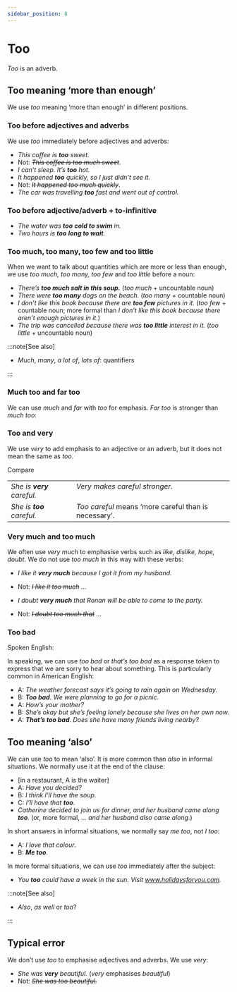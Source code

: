 ```yaml
---
sidebar_position: 8
---
```


# Too

*Too* is an adverb.

## Too meaning ‘more than enough’

We use *too* meaning ‘more than enough’ in different positions.

### Too before adjectives and adverbs

We use *too* immediately before adjectives and adverbs:

- *This coffee is **too** sweet.*
- Not: *~~This coffee is too much sweet~~*.
- *I can’t sleep. It’s **too** hot.*
- *It happened **too** quickly, so I just didn’t see it.*
- Not: *~~It happened too much quickly~~*.
- *The car was travelling **too** fast and went out of control.*

### Too before adjective/adverb + to\-infinitive

- *The water was **too*** ***cold to swim** in.*
- *Two hours is **too*** ***long to wait**.*

### Too much, too many, too few and too little

When we want to talk about quantities which are more or less than enough, we use *too much, too many, too few* and *too little* before a noun:

- *There’s* ***too much salt in this soup.*** (*too much* + uncountable noun)
- *There were **too many** dogs on the beach.* (*too many* + countable noun)
- *I don’t like this book because there are **too few** pictures in it.* (*too few* + countable noun; more formal than *I don’t like this book because there aren’t enough pictures in it*.)
- *The trip was cancelled because there was **too little** interest in it.* (*too little* + uncountable noun)

:::note[See also]

- *Much*, *many*, *a lot of*, *lots of*: quantifiers

:::

### Much too and far too

We can use *much* and *far* with *too* for emphasis. *Far too* is stronger than *much too*:

### Too and very

We use *very* to add emphasis to an adjective or an adverb, but it does not mean the same as *too*.

Compare

<table><tbody><tr valign="top"><td><i>She is </i><b><i>very</i></b><i> careful.</i></td><td><i>Very makes careful stronger.</i></td></tr><tr valign="top"><td><i>She is </i><b><i>too</i></b><i> careful.</i></td><td><i>Too careful</i> means ‘more careful than is necessary’.</td></tr></tbody></table>

### Very much and too much

We often use *very much* to emphasise verbs such as *like, dislike, hope, doubt*. We do not use *too much* in this way with these verbs:

- *I like it **very much** because I got it from my husband.*
- Not: *~~I like it too much~~* …

- *I doubt **very much** that Ronan will be able to come to the party.*
- Not: *~~I doubt too much that~~* …

### Too bad

Spoken English:

In speaking, we can use *too bad* or *that’s too bad* as a response token to express that we are sorry to hear about something. This is particularly common in American English:

- A: *The weather forecast says it’s going to rain again on Wednesday*.
- B: ***Too bad***. *We were planning to go for a picnic*.
- A: *How’s your mother?*
- B: *She’s okay but she’s feeling lonely because she lives on her own now*.
- A: ***That’s too bad***. *Does she have many friends living nearby?*

## Too meaning ‘also’

We can use *too* to mean ‘also’. It is more common than *also* in informal situations. We normally use it at the end of the clause:

- \[in a restaurant, A is the waiter\]
- A: *Have you decided?*
- B: *I think I’ll have the soup*.
- C: *I’ll have that* ***too***.
- *Catherine decided to join us for dinner, and her husband came along **too**.* (or, more formal, *… and her husband also came along*.)

In short answers in informal situations, we normally say *me too*, not *I too*:

- A: *I love that colour*.
- B: ***Me too***.

In more formal situations, we can use *too* immediately after the subject:

- *You **too** could have a week in the sun. Visit www.holidaysforyou.com.*

:::note[See also]

- *Also*, *as well* or *too*?

:::

## Typical error

We don’t use *too* to emphasise adjectives and adverbs. We use *very*:

- *She was **very** beautiful.* (*very* emphasises *beautiful*)
- Not: *~~She was too beautiful.~~*
